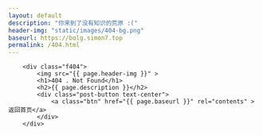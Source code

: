 ```yaml
---
layout: default
description: "你来到了没有知识的荒原 :("
header-img: "static/images/404-bg.png"
baseurl: https://bolg.simon7.top
permalink: /404.html
---
```



<!-- Page Header -->
<!-- <header class="intro-header" style="background-image: url('{{ site.baseurl }}/{% if page.header-img %}{{ page.header-img }}{% else %}{{ site.header-img }}{% endif %}')">
	<div class="container">
		<div class="row">
			<div class="col-lg-8 col-lg-offset-2 col-md-10 col-md-offset-1">
				<div class="site-heading" id="tag-heading">
					<h1>404</h1>
					<span class="subheading">{{ page.description }}</span>
				</div>
			</div>
		</div>
	</div>
</header> -->

<link rel="stylesheet" id="_main-css" href="static/css/404/main.css" type="text/css" media="all">

<section class="container">

		<div class="f404">
			<img src="{{ page.header-img }}" >
			<h1>404 . Not Found</h1>
			<h2>{{ page.description }}</h2>
			<div class="post-button text-center">
				<a class="btn" href="{{ page.baseurl }}" rel="contents" >返回首页</a>
			</div>
		</div>
		
</section>
<script>
	window.onload = function () { 
		document.body.classList.add('page-fullscreen');
		document.getElementsByTagName('h1')[0].remove();
		document.getElementsByClassName("container-lg").removeAttribute("class"); 
		$("div.container-lg")[0].setAttribute("id","container-lg");
		$("div#container-lg")[0].removeAttribute("class"); 
	}
</script>
